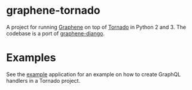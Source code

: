 # graphene-tornado

A project for running [Graphene](http://graphene-python.org/) on top of [Tornado](http://www.tornadoweb.org/) in Python 2 and 3. The codebase is a port of [graphene-django](https://github.com/graphql-python/graphene-django).

# Examples

See the [example](examples/example.py) application for an example on how to create GraphQL handlers in a Tornado project.
